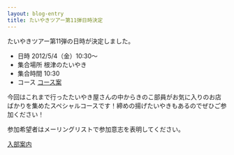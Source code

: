 ```yaml
---
layout: blog-entry
title: たいやきツアー第11弾日時決定
---
```


たいやきツアー第11弾の日時が決定しました。

* 日時
  2012/5/4（金）10:30〜
* 集合場所
  根津のたいやき
* 集合時間
  10:30
* コース
  [コース案](http://qwik.jp/taiyaki/120.html)

今回はこれまで行ったたいやき屋さんの中からきのこ部員がお気に入りのお店ばかりを集めたスペシャルコースです！締めの揚げたいやきもあるのでぜひご参加ください！

参加希望者はメーリングリストで参加意志を表明してください。

[入部案内](http://taiyaki.ru/blogs/how-to-join/)

